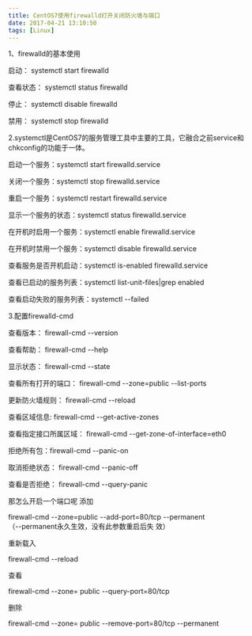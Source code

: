 ```yaml
---
title: CentOS7使用firewalld打开关闭防火墙与端口
date: 2017-04-21 13:10:50
tags: [Linux]
---
```


1、firewalld的基本使用

启动： systemctl start firewalld

查看状态： systemctl status firewalld 

停止： systemctl disable firewalld

禁用： systemctl stop firewalld
 
2.systemctl是CentOS7的服务管理工具中主要的工具，它融合之前service和chkconfig的功能于一体。

启动一个服务：systemctl start firewalld.service

关闭一个服务：systemctl stop firewalld.service

重启一个服务：systemctl restart firewalld.service

显示一个服务的状态：systemctl status firewalld.service

在开机时启用一个服务：systemctl enable firewalld.service

在开机时禁用一个服务：systemctl disable firewalld.service

查看服务是否开机启动：systemctl is-enabled firewalld.service

查看已启动的服务列表：systemctl list-unit-files|grep enabled

查看启动失败的服务列表：systemctl --failed

3.配置firewalld-cmd


查看版本： firewall-cmd --version

查看帮助： firewall-cmd --help

显示状态： firewall-cmd --state

查看所有打开的端口： firewall-cmd 
--zone=public --list-ports

更新防火墙规则： firewall-cmd --reload

查看区域信息:  firewall-cmd 
--get-active-zones

查看指定接口所属区域： firewall-cmd 
--get-zone-of-interface=eth0

拒绝所有包：firewall-cmd --panic-on

取消拒绝状态： firewall-cmd --panic-off

查看是否拒绝： firewall-cmd --query-panic
 
那怎么开启一个端口呢
添加

firewall-cmd --zone=public 
--add-port=80/tcp --permanent    
（--permanent永久生效，没有此参数重启后失
效）

重新载入

firewall-cmd --reload

查看

firewall-cmd --zone= public 
--query-port=80/tcp

删除

firewall-cmd --zone= public 
--remove-port=80/tcp --permanent